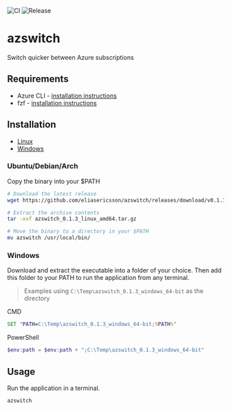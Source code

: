 ![CI](https://github.com/eliasericsson/azswitch/workflows/CI/badge.svg?branch=main)
![Release](https://github.com/eliasericsson/azswitch/workflows/Release/badge.svg?branch=main&event=release)
# azswitch
Switch quicker between Azure subscriptions

## Requirements
* Azure CLI - [installation instructions](https://docs.microsoft.com/sv-se/cli/azure/install-azure-cli)
* fzf - [installation instructions](https://github.com/junegunn/fzf)

## Installation
* [Linux](#ubuntu/debian/arch)
* [Windows](#windows)

### Ubuntu/Debian/Arch
Copy the binary into your $PATH
```sh
# Download the latest release
wget https://github.com/eliasericsson/azswitch/releases/download/v0.1.1/azswitch_<version>_<os>_<arch>.tar.gz

# Extract the archive contents
tar -xvf azswitch_0.1.3_linux_amd64.tar.gz

# Move the binary to a directory in your $PATH
mv azswitch /usr/local/bin/
```

### Windows
Download and extract the executable into a folder of your choice. Then add this folder to your PATH to run the application from any terminal.

> Examples using `C:\Temp\azswitch_0.1.3_windows_64-bit` as the directory

CMD
```cmd
SET "PATH=C:\Temp\azswitch_0.1.3_windows_64-bit;%PATH%"
```
PowerShell
```powershell
$env:path = $env:path + ";C:\Temp\azswitch_0.1.3_windows_64-bit"
```

## Usage
Run the application in a terminal.
```
azswitch
```